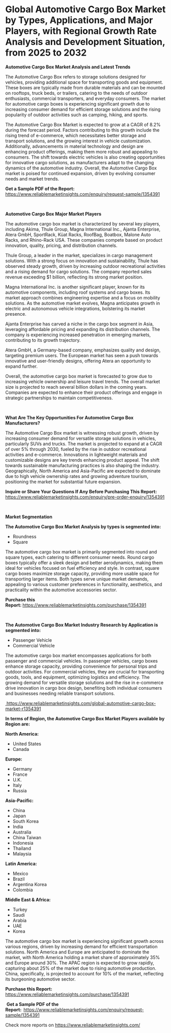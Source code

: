 <p><h1>Global Automotive Cargo Box Market by Types, Applications, and Major Players, with Regional Growth Rate Analysis and Development Situation, from 2025 to 2032</h1></p><p><strong>Automotive Cargo Box Market Analysis and Latest Trends</strong></p>
<p><p>The Automotive Cargo Box refers to storage solutions designed for vehicles, providing additional space for transporting goods and equipment. These boxes are typically made from durable materials and can be mounted on rooftops, truck beds, or trailers, catering to the needs of outdoor enthusiasts, commercial transporters, and everyday consumers. The market for automotive cargo boxes is experiencing significant growth due to increasing consumer demand for efficient storage solutions and the rising popularity of outdoor activities such as camping, hiking, and sports.</p><p>The Automotive Cargo Box Market is expected to grow at a CAGR of 8.2% during the forecast period. Factors contributing to this growth include the rising trend of e-commerce, which necessitates better storage and transport solutions, and the growing interest in vehicle customization. Additionally, advancements in material technology and design are enhancing product offerings, making them more robust and appealing to consumers. The shift towards electric vehicles is also creating opportunities for innovative cargo solutions, as manufacturers adapt to the changing dynamics of the automotive industry. Overall, the Automotive Cargo Box market is poised for continued expansion, driven by evolving consumer needs and market trends.</p></p>
<p><strong>Get a Sample PDF of the Report:&nbsp;</strong> <a href="https://www.reliablemarketinsights.com/enquiry/request-sample/1354391?utm_campaign=2593&utm_medium=2&utm_source=Github&utm_content=ia&utm_term=30032025&utm_id=automotive-cargo-box">https://www.reliablemarketinsights.com/enquiry/request-sample/1354391</a></p>
<p>&nbsp;</p>
<p><strong>Automotive Cargo Box Major Market Players</strong></p>
<p><p>The automotive cargo box market is characterized by several key players, including Akima, Thule Group, Magna International Inc., Ajanta Enterprise, Atera GmbH, SportRack, Küat Racks, RoofBag, Boatbox, Malone Auto Racks, and Rhino-Rack USA. These companies compete based on product innovation, quality, pricing, and distribution channels.</p><p>Thule Group, a leader in the market, specializes in cargo management solutions. With a strong focus on innovation and sustainability, Thule has observed steady growth, driven by increasing outdoor recreational activities and a rising demand for cargo solutions. The company reported sales revenue exceeding $1 billion, reflecting its strong market position.</p><p>Magna International Inc. is another significant player, known for its automotive components, including roof systems and cargo boxes. Its market approach combines engineering expertise and a focus on mobility solutions. As the automotive market evolves, Magna anticipates growth in electric and autonomous vehicle integrations, bolstering its market presence.</p><p>Ajanta Enterprise has carved a niche in the cargo box segment in Asia, leveraging affordable pricing and expanding its distribution channels. The company is experiencing increased penetration in emerging markets, contributing to its growth trajectory.</p><p>Atera GmbH, a Germany-based company, emphasizes quality and design, targeting premium users. The European market has seen a push towards innovative and user-friendly designs, offering Atera an opportunity to expand further.</p><p>Overall, the automotive cargo box market is forecasted to grow due to increasing vehicle ownership and leisure travel trends. The overall market size is projected to reach several billion dollars in the coming years. Companies are expected to enhance their product offerings and engage in strategic partnerships to maintain competitiveness.</p></p>
<p>&nbsp;</p>
<p><strong>What Are The Key Opportunities For Automotive Cargo Box Manufacturers?</strong></p>
<p><p>The Automotive Cargo Box market is witnessing robust growth, driven by increasing consumer demand for versatile storage solutions in vehicles, particularly SUVs and trucks. The market is projected to expand at a CAGR of over 5% through 2030, fueled by the rise in outdoor recreational activities and e-commerce. Innovations in lightweight materials and customizable designs are key trends enhancing product appeal. The shift towards sustainable manufacturing practices is also shaping the industry. Geographically, North America and Asia-Pacific are expected to dominate due to high vehicle ownership rates and growing adventure tourism, positioning the market for substantial future expansion.</p></p>
<p><strong>Inquire or Share Your Questions If Any Before Purchasing This Report:</strong> <a href="https://www.reliablemarketinsights.com/enquiry/pre-order-enquiry/1354391?utm_campaign=2593&utm_medium=2&utm_source=Github&utm_content=ia&utm_term=30032025&utm_id=automotive-cargo-box">https://www.reliablemarketinsights.com/enquiry/pre-order-enquiry/1354391</a></p>
<p>&nbsp;</p>
<p><strong>Market Segmentation</strong></p>
<p><strong>The Automotive Cargo Box Market Analysis by types is segmented into:</strong></p>
<p><ul><li>Roundness</li><li>Square</li></ul></p>
<p><p>The automotive cargo box market is primarily segmented into round and square types, each catering to different consumer needs. Round cargo boxes typically offer a sleek design and better aerodynamics, making them ideal for vehicles focused on fuel efficiency and style. In contrast, square cargo boxes maximize storage capacity, providing more usable space for transporting larger items. Both types serve unique market demands, appealing to various customer preferences in functionality, aesthetics, and practicality within the automotive accessories sector.</p></p>
<p><strong>Purchase this Report:&nbsp;</strong><a href="https://www.reliablemarketinsights.com/purchase/1354391?utm_campaign=2593&utm_medium=2&utm_source=Github&utm_content=ia&utm_term=30032025&utm_id=automotive-cargo-box">https://www.reliablemarketinsights.com/purchase/1354391</a></p>
<p>&nbsp;</p>
<p><strong>The Automotive Cargo Box Market Industry Research by Application is segmented into:</strong></p>
<p><ul><li>Passenger Vehicle</li><li>Commercial Vehicle</li></ul></p>
<p><p>The automotive cargo box market encompasses applications for both passenger and commercial vehicles. In passenger vehicles, cargo boxes enhance storage capacity, providing convenience for personal trips and outdoor activities. For commercial vehicles, they are crucial for transporting goods, tools, and equipment, optimizing logistics and efficiency. The growing demand for versatile storage solutions and the rise in e-commerce drive innovation in cargo box design, benefiting both individual consumers and businesses needing reliable transport solutions.</p></p>
<p><a href="https://www.reliablemarketinsights.com/global-automotive-cargo-box-market-r1354391?utm_campaign=2593&utm_medium=2&utm_source=Github&utm_content=ia&utm_term=30032025&utm_id=automotive-cargo-box">&nbsp;https://www.reliablemarketinsights.com/global-automotive-cargo-box-market-r1354391</a></p>
<p><strong>In terms of Region, the Automotive Cargo Box Market Players available by Region are:</strong></p>
<p>
    <p> <strong> North America: </strong>
        <ul>
            <li>United States</li>
            <li>Canada</li>
        </ul>
        </p> 
    <p> <strong> Europe: </strong>
        <ul>
            <li>Germany</li>
            <li>France</li>
            <li>U.K.</li>
            <li>Italy</li>
            <li>Russia</li>
        </ul>
        </p> 
    <p> <strong> Asia-Pacific: </strong>
        <ul>
            <li>China</li>
            <li>Japan</li>
            <li>South Korea</li>
            <li>India</li>
            <li>Australia</li>
            <li>China Taiwan</li>
            <li>Indonesia</li>
            <li>Thailand</li>
            <li>Malaysia</li>
        </ul>
        </p> 
    <p> <strong> Latin America: </strong>
        <ul>
            <li>Mexico</li>
            <li>Brazil</li>
            <li>Argentina Korea</li>
            <li>Colombia</li>
        </ul>
        </p> 
    <p> <strong> Middle East & Africa: </strong>
        <ul>
            <li>Turkey</li>
            <li>Saudi</li>
            <li>Arabia</li>
            <li>UAE</li>
            <li>Korea</li>
        </ul>
    </p>
    </p>
<p><p>The automotive cargo box market is experiencing significant growth across various regions, driven by increasing demand for efficient transportation solutions. North America and Europe are anticipated to dominate the market, with North America holding a market share of approximately 35% and Europe around 30%. The APAC region is expected to grow rapidly, capturing about 25% of the market due to rising automotive production. China, specifically, is projected to account for 10% of the market, reflecting its burgeoning automotive sector.</p></p>
<p><strong>Purchase this Report: </strong><a href="https://www.reliablemarketinsights.com/purchase/1354391?utm_campaign=2593&utm_medium=2&utm_source=Github&utm_content=ia&utm_term=30032025&utm_id=automotive-cargo-box">https://www.reliablemarketinsights.com/purchase/1354391</a></p>
<p>&nbsp;<strong>Get a Sample PDF of the Report:&nbsp;&nbsp;</strong><a href="https://www.reliablemarketinsights.com/enquiry/request-sample/1354391?utm_campaign=2593&utm_medium=2&utm_source=Github&utm_content=ia&utm_term=30032025&utm_id=automotive-cargo-box">https://www.reliablemarketinsights.com/enquiry/request-sample/1354391</a></p>
<p><strong></strong></p>
<p>Check more reports on <a href="https://www.reliablemarketinsights.com/?utm_campaign=2593&utm_medium=2&utm_source=Github&utm_content=ia&utm_term=30032025&utm_id=automotive-cargo-box">https://www.reliablemarketinsights.com/</a></p>